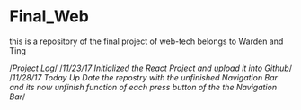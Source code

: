 # Final_Web
this is a repository of the final project of web-tech belongs to Warden and Ting

/*Project Log*/
/*11/23/17 Initialized the React Project and upload it into Github*/
/*11/28/17 Today Up Date the repostry with the unfinished Navigation Bar and
its now unfinish function of each press button of the the Navigation Bar*/
